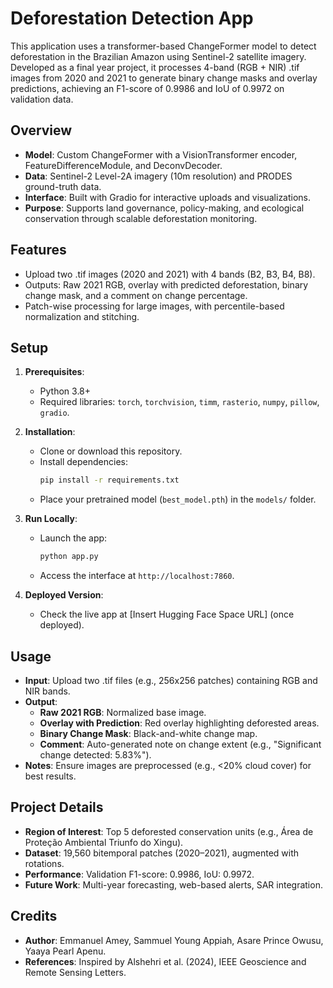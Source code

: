 # Deforestation Detection App

This application uses a transformer-based ChangeFormer model to detect deforestation in the Brazilian Amazon using Sentinel-2 satellite imagery. Developed as a final year project, it processes 4-band (RGB + NIR) .tif images from 2020 and 2021 to generate binary change masks and overlay predictions, achieving an F1-score of 0.9986 and IoU of 0.9972 on validation data.

## Overview
- **Model**: Custom ChangeFormer with a VisionTransformer encoder, FeatureDifferenceModule, and DeconvDecoder.
- **Data**: Sentinel-2 Level-2A imagery (10m resolution) and PRODES ground-truth data.
- **Interface**: Built with Gradio for interactive uploads and visualizations.
- **Purpose**: Supports land governance, policy-making, and ecological conservation through scalable deforestation monitoring.

## Features
- Upload two .tif images (2020 and 2021) with 4 bands (B2, B3, B4, B8).
- Outputs: Raw 2021 RGB, overlay with predicted deforestation, binary change mask, and a comment on change percentage.
- Patch-wise processing for large images, with percentile-based normalization and stitching.

## Setup
1. **Prerequisites**:
   - Python 3.8+
   - Required libraries: `torch`, `torchvision`, `timm`, `rasterio`, `numpy`, `pillow`, `gradio`.

2. **Installation**:
   - Clone or download this repository.
   - Install dependencies:
     ```bash
     pip install -r requirements.txt
     ```
   - Place your pretrained model (`best_model.pth`) in the `models/` folder.

3. **Run Locally**:
   - Launch the app:
     ```bash
     python app.py
     ```
   - Access the interface at `http://localhost:7860`.

4. **Deployed Version**:
   - Check the live app at [Insert Hugging Face Space URL] (once deployed).

## Usage
- **Input**: Upload two .tif files (e.g., 256x256 patches) containing RGB and NIR bands.
- **Output**:
  - **Raw 2021 RGB**: Normalized base image.
  - **Overlay with Prediction**: Red overlay highlighting deforested areas.
  - **Binary Change Mask**: Black-and-white change map.
  - **Comment**: Auto-generated note on change extent (e.g., "Significant change detected: 5.83%").
- **Notes**: Ensure images are preprocessed (e.g., <20% cloud cover) for best results.

## Project Details
- **Region of Interest**: Top 5 deforested conservation units (e.g., Área de Proteção Ambiental Triunfo do Xingu).
- **Dataset**: 19,560 bitemporal patches (2020–2021), augmented with rotations.
- **Performance**: Validation F1-score: 0.9986, IoU: 0.9972.
- **Future Work**: Multi-year forecasting, web-based alerts, SAR integration.

## Credits
- **Author**: Emmanuel Amey, Sammuel Young Appiah, Asare Prince Owusu, Yaaya Pearl Apenu.
- **References**: Inspired by Alshehri et al. (2024), IEEE Geoscience and Remote Sensing Letters.
